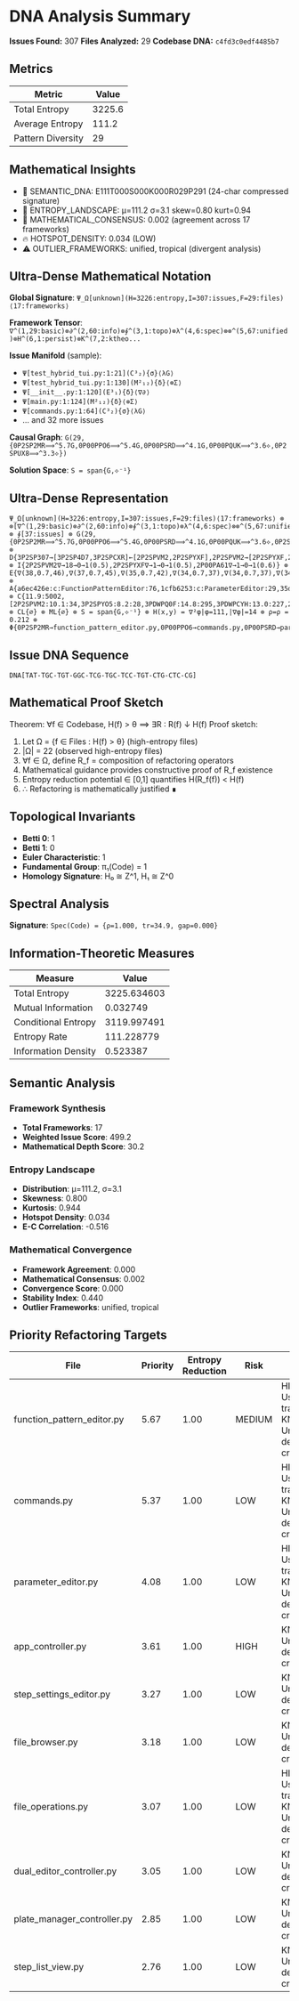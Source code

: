 # DNA Analysis Summary

**Issues Found:** 307
**Files Analyzed:** 29
**Codebase DNA:** `c4fd3c0edf4485b7`

## Metrics

| Metric | Value |
|--------|-------|
| Total Entropy | 3225.6 |
| Average Entropy | 111.2 |
| Pattern Diversity | 29 |

## Mathematical Insights

- 🧬 SEMANTIC_DNA: E111T000S000K000R029P291 (24-char compressed signature)
- 🌄 ENTROPY_LANDSCAPE: μ=111.2 σ=3.1 skew=0.80 kurt=0.94
- 🔬 MATHEMATICAL_CONSENSUS: 0.002 (agreement across 17 frameworks)
- 🔥 HOTSPOT_DENSITY: 0.034 (LOW)
- ⚠️  OUTLIER_FRAMEWORKS: unified, tropical (divergent analysis)

## Ultra-Dense Mathematical Notation

**Global Signature**: `Ψ_Ω[unknown](H=3226:entropy,I=307:issues,F=29:files)⟨17:frameworks⟩`

**Framework Tensor**: `∇^(1,29:basic)⊗∂^(2,60:info)⊗∮^(3,1:topo)⊗λ^(4,6:spec)⊗⊗^(5,67:unified)⊗H^(6,1:persist)⊗K^(7,2:ktheo...`

**Issue Manifold** (sample):
- `Ψ[test_hybrid_tui.py:1:21](C³₂){σ}⟨λG⟩`
- `Ψ[test_hybrid_tui.py:1:130](M²₁₂){δ}⟨⊗Σ⟩`
- `Ψ[__init__.py:1:120](E³₁){δ}⟨∇∂⟩`
- `Ψ[main.py:1:124](M²₁₂){δ}⟨⊗Σ⟩`
- `Ψ[commands.py:1:64](C³₂){σ}⟨λG⟩`
- ... and 32 more issues

**Causal Graph**: `G(29,{0P2SP2MR⟹^5.7G,0P00PPO6⟹^5.4G,0P00PSRD⟹^4.1G,0P00PQUK⟹^3.6⟡,0P2SPUX8⟹^3.3⟡})`

**Solution Space**: `S = span{G,⟡⁻¹}`

## Ultra-Dense Representation

```
Ψ_Ω[unknown](H=3226:entropy,I=307:issues,F=29:files)⟨17:frameworks⟩ ⊗ ⊗[∇^(1,29:basic)⊗∂^(2,60:info)⊗∮^(3,1:topo)⊗λ^(4,6:spec)⊗⊗^(5,67:unified)⊗H^(6,1:persist)⊗K^(7,2:ktheory)⊗∞^(8,3:ultimate)⊗⟂^(9,1:percol)⊗Ω^(10,19:random)⊗G^(11,0:gauge)⊗S^(12,9:spin)⊗⟡^(13,0:knot)⊗M^(14,9:matroid)⊗C^(15,14:category)⊗T^(16,67:tropical)⊗Σ^(17,19:advanced)] ⊗ ∮[37:issues] ⊗ G(29,{0P2SP2MR⟹^5.7G,0P00PPO6⟹^5.4G,0P00PSRD⟹^4.1G,0P00PQUK⟹^3.6⟡,0P2SPUX8⟹^3.3⟡}) ⊗ D{3P2SP307→[3P2SP4D7,3P2SPCXR]←[2P2SPVM2,2P2SPYXF],2P2SPVM2→[2P2SPYXF,2P00PA61]←∅,3P2SP4D7→∅←[3PDWPQ0F,3P2SP4D3]} ⊗ I{2P2SPVM2∇→18→0→1(0.5),2P2SPYXF∇→1→0→1(0.5),2P00PA61∇→1→0→1(0.6)} ⊗ E{∇(38,0.7,46),∇(37,0.7,45),∇(35,0.7,42),∇(34,0.7,37),∇(34,0.7,37),∇(34,0.7,37),∇(34,0.7,37),⟡(34,0.7,34),∇(34,0.7,36),∇(34,0.7,35),∇(33,0.7,35),⟡(32,0.7,33),⟡(32,0.7,32),⟡(32,0.7,29),⟡(31,0.7,29),⟡(31,0.7,31),⟡(31,0.7,27),⟡(30,0.7,27),⟡(30,0.7,29),⟡(30,0.7,25),⟡(29,0.7,23),⟡(26,0.7,15),⟡(25,0.7,12),⟡(21,0.7,0),⟡(20,0.7,0),⟡(20,0.7,0),⟡(20,0.7,0),⟡(19,0.7,0),⟡(19,0.7,0)} ⊗ A{a6ec426e:c:FunctionPatternEditor:76,1cfb6253:c:ParameterEditor:29,35d5acad:c:StepSettingsEditor:31,f84f221d:c:FileManagerBrowser:35,44510dc5:c:AppController:36,87d2e01c:c:DualEditorController:28,92c84ce1:c:StepListView:22,10489eb5:c:PlateListView:22,fd455083:c:PlateManagerController:28,e754ab2c:c:InteractiveListItem:24} ⊗ C{11.9:5002,[2P2SPVM2:10.1:34,3P2SPYO5:8.2:28,3PDWPQ0F:14.8:295,3PDWPCYH:13.0:227,2P2SPYXF:7.4:58,3P2SPJLJ:8.8:345,2P2SPM6I:4.7:76,3P2SPBTE:7.0:44,3P2SPCXR:11.0:151,2P00PA61:9.2:85,3P2SPVLC:12.8:145,3PDWPI2I:11.4:149,3P2SPAG0:14.5:8,3P2SPHHT:13.2:129,3P2SPBC3:10.0:9,3P2SP9BY:12.2:172,3P2SPPLX:11.2:183,3P2SP1Z6:14.1:167,3P2SP307:11.4:447,3P2SPFA4:12.7:434,2P2SP79D:9.8:177,3P2SP4D3:12.3:222,3P2SPIFD:11.1:285,3P2SP4D7:16.0:53,3P2SP692:10.3:136,3P2SPEAQ:11.8:147,2P2SP2MB:17.1:336,3P2SPKML:11.5:149,3P2SPKTZ:11.1:300]} ⊗ CL{∅} ⊗ ML{∅} ⊗ S = span{G,⟡⁻¹} ⊗ H(x,y) = ∇²φ|φ=111,|∇φ|=14 ⊗ ρ=ρ = 0.212 ⊗ Φ{0P2SP2MR→function_pattern_editor.py,0P00PPO6→commands.py,0P00PSRD→parameter_editor.py}
```

## Issue DNA Sequence

```
DNA[TAT-TGC-TGT-GGC-TCG-TGC-TCC-TGT-CTG-CTC-CG]
```

## Mathematical Proof Sketch

Theorem: ∀f ∈ Codebase, H(f) > θ ⟹ ∃R : R(f) ↓ H(f)
Proof sketch:
1. Let Ω = {f ∈ Files : H(f) > θ} (high-entropy files)
2. |Ω| = 22 (observed high-entropy files)
3. ∀f ∈ Ω, define R_f = composition of refactoring operators
4. Mathematical guidance provides constructive proof of R_f existence
5. Entropy reduction potential ∈ [0,1] quantifies H(R_f(f)) < H(f)
6. ∴ Refactoring is mathematically justified ∎

## Topological Invariants

- **Betti 0**: 1
- **Betti 1**: 0
- **Euler Characteristic**: 1
- **Fundamental Group**: π₁(Code) = 1
- **Homology Signature**: H₀ ≅ Z^1, H₁ ≅ Z^0

## Spectral Analysis

**Signature**: `Spec(Code) = {ρ=1.000, tr=34.9, gap=0.000}`

## Information-Theoretic Measures

| Measure | Value |
|---------|-------|
| Total Entropy | 3225.634603 |
| Mutual Information | 0.032749 |
| Conditional Entropy | 3119.997491 |
| Entropy Rate | 111.228779 |
| Information Density | 0.523387 |

## Semantic Analysis

### Framework Synthesis
- **Total Frameworks**: 17
- **Weighted Issue Score**: 499.2
- **Mathematical Depth Score**: 30.2

### Entropy Landscape
- **Distribution**: μ=111.2, σ=3.1
- **Skewness**: 0.800
- **Kurtosis**: 0.944
- **Hotspot Density**: 0.034
- **E-C Correlation**: -0.516

### Mathematical Convergence
- **Framework Agreement**: 0.000
- **Mathematical Consensus**: 0.002
- **Convergence Score**: 0.000
- **Stability Index**: 0.440
- **Outlier Frameworks**: unified, tropical

## Priority Refactoring Targets

| File | Priority | Entropy Reduction | Risk | Guidance |
|------|----------|-------------------|------|----------|
| function_pattern_editor.py | 5.67 | 1.00 | MEDIUM | HIGH_COMPLEXITY: Use gauge theory transformations, KNOT_THEORY: Untangle dependency crossings |
| commands.py | 5.37 | 1.00 | LOW | HIGH_COMPLEXITY: Use gauge theory transformations, KNOT_THEORY: Untangle dependency crossings |
| parameter_editor.py | 4.08 | 1.00 | LOW | HIGH_COMPLEXITY: Use gauge theory transformations, KNOT_THEORY: Untangle dependency crossings |
| app_controller.py | 3.61 | 1.00 | HIGH | KNOT_THEORY: Untangle dependency crossings |
| step_settings_editor.py | 3.27 | 1.00 | LOW | KNOT_THEORY: Untangle dependency crossings |
| file_browser.py | 3.18 | 1.00 | LOW | KNOT_THEORY: Untangle dependency crossings |
| file_operations.py | 3.07 | 1.00 | LOW | HIGH_COMPLEXITY: Use gauge theory transformations, KNOT_THEORY: Untangle dependency crossings |
| dual_editor_controller.py | 3.05 | 1.00 | LOW | KNOT_THEORY: Untangle dependency crossings |
| plate_manager_controller.py | 2.85 | 1.00 | LOW | KNOT_THEORY: Untangle dependency crossings |
| step_list_view.py | 2.76 | 1.00 | LOW | KNOT_THEORY: Untangle dependency crossings |
